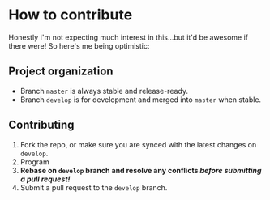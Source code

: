 # How to contribute

Honestly I'm not expecting much interest in this...but it'd be awesome if there were!
So here's me being optimistic:

## Project organization

* Branch `master` is always stable and release-ready.
* Branch `develop` is for development and merged into `master` when stable.

## Contributing

1. Fork the repo, or make sure you are synced with the latest changes on `develop`.
2. Program
3. **Rebase on `develop` branch and resolve any conflicts _before submitting a pull request!_**
4. Submit a pull request to the `develop` branch.
